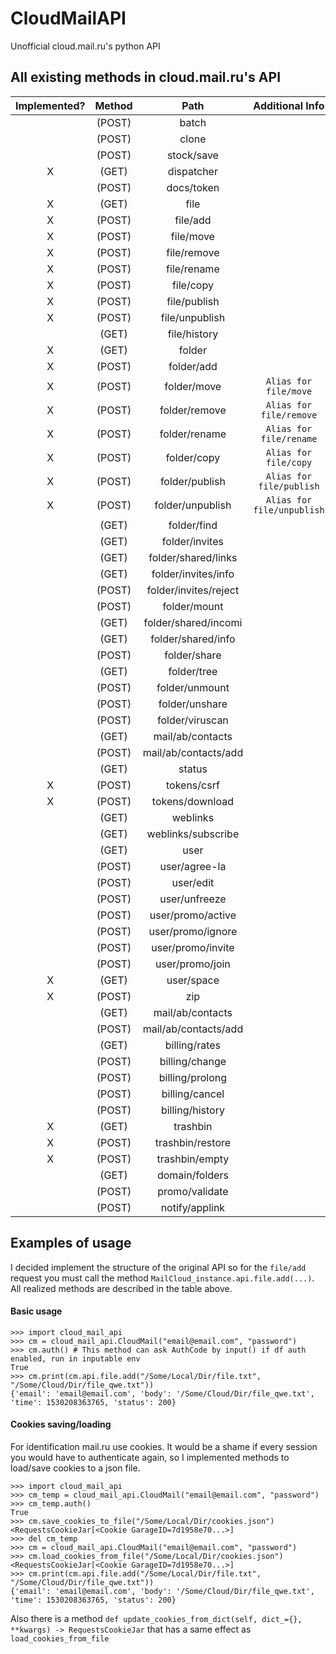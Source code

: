 
# CloudMailAPI
Unofficial cloud.mail.ru's python API

## All existing methods in cloud.mail.ru's API

| Implemented? | Method |         Path          |      Additional Info     |
|:------------:|:------:|:---------------------:|:------------------------:|
|              | (POST) | batch                 |                          |
|              | (POST) | clone                 |                          |
|              | (POST) | stock/save            |                          |
|       X      | (GET)  | dispatcher            |                          |
|              | (POST) | docs/token            |                          |
|       X      | (GET)  | file                  |                          |
|       X      | (POST) | file/add              |                          |
|       X      | (POST) | file/move             |                          |
|       X      | (POST) | file/remove           |                          |
|       X      | (POST) | file/rename           |                          |
|       X      | (POST) | file/copy             |                          |
|       X      | (POST) | file/publish          |                          |
|       X      | (POST) | file/unpublish        |                          |
|              | (GET)  | file/history          |                          |
|       X      | (GET)  | folder                |                          |
|       X      | (POST) | folder/add            |                          |
|       X      | (POST) | folder/move           |`Alias for file/move`     |
|       X      | (POST) | folder/remove         |`Alias for file/remove`   |
|       X      | (POST) | folder/rename         |`Alias for file/rename`   |
|       X      | (POST) | folder/copy           |`Alias for file/copy`     |
|       X      | (POST) | folder/publish        |`Alias for file/publish`  |
|       X      | (POST) | folder/unpublish      |`Alias for file/unpublish`|
|              | (GET)  | folder/find           |                          |
|              | (GET)  | folder/invites        |                          |
|              | (GET)  | folder/shared/links   |                          |
|              | (GET)  | folder/invites/info   |                          |
|              | (POST) | folder/invites/reject |                          |
|              | (POST) | folder/mount          |                          |
|              | (GET)  | folder/shared/incomi  |                          |
|              | (GET)  | folder/shared/info    |                          |
|              | (POST) | folder/share          |                          |
|              | (GET)  | folder/tree           |                          |
|              | (POST) | folder/unmount        |                          |
|              | (POST) | folder/unshare        |                          |
|              | (POST) | folder/viruscan       |                          |
|              | (GET)  | mail/ab/contacts      |                          |
|              | (POST) | mail/ab/contacts/add  |                          |
|              | (GET)  | status                |                          |
|       X      | (POST) | tokens/csrf           |                          |
|       X      | (POST) | tokens/download       |                          |
|              | (GET)  | weblinks              |                          |
|              | (GET)  | weblinks/subscribe    |                          |
|              | (GET)  | user                  |                          |
|              | (POST) | user/agree-la         |                          |
|              | (POST) | user/edit             |                          |
|              | (POST) | user/unfreeze         |                          |
|              | (POST) | user/promo/active     |                          |
|              | (POST) | user/promo/ignore     |                          |
|              | (POST) | user/promo/invite     |                          |
|              | (POST) | user/promo/join       |                          |
|       X      | (GET)  | user/space            |                          |
|       X      | (POST) | zip                   |                          |
|              | (GET)  | mail/ab/contacts      |                          |
|              | (POST) | mail/ab/contacts/add  |                          |
|              | (GET)  | billing/rates         |                          |
|              | (POST) | billing/change        |                          |
|              | (POST) | billing/prolong       |                          |
|              | (POST) | billing/cancel        |                          |
|              | (POST) | billing/history       |                          |
|       X      | (GET)  | trashbin              |                          |
|       X      | (POST) | trashbin/restore      |                          |
|       X      | (POST) | trashbin/empty        |                          |
|              | (GET)  | domain/folders        |                          |
|              | (POST) | promo/validate        |                          |
|              | (POST) | notify/applink        |                          |

## Examples of usage
I decided implement the structure of the original API so for the `file/add` request you must call the method `MailCloud_instance.api.file.add(...)`.
All realized methods are described in the table above.
#### Basic usage
```
>>> import cloud_mail_api
>>> cm = cloud_mail_api.CloudMail("email@email.com", "password")
>>> cm.auth() # This method can ask AuthCode by input() if df auth enabled, run in inputable env
True
>>> cm.print(cm.api.file.add("/Some/Local/Dir/file.txt", "/Some/Cloud/Dir/file_qwe.txt"))
{'email': 'email@email.com', 'body': '/Some/Cloud/Dir/file_qwe.txt', 'time': 1530208363765, 'status': 200}
```
#### Cookies saving/loading
For identification mail.ru use cookies.
It would be a shame if every session you would have to authenticate again, so I implemented methods to load/save cookies to a json file.
```
>>> import cloud_mail_api
>>> cm_temp = cloud_mail_api.CloudMail("email@email.com", "password")
>>> cm_temp.auth()
True
>>> cm.save_cookies_to_file("/Some/Local/Dir/cookies.json")
<RequestsCookieJar[<Cookie GarageID=7d1958e70...>]
>>> del cm_temp
>>> cm = cloud_mail_api.CloudMail("email@email.com", "password")
>>> cm.load_cookies_from_file("/Some/Local/Dir/cookies.json")
<RequestsCookieJar[<Cookie GarageID=7d1958e70...>]
>>> cm.print(cm.api.file.add("/Some/Local/Dir/file.txt", "/Some/Cloud/Dir/file_qwe.txt"))
{'email': 'email@email.com', 'body': '/Some/Cloud/Dir/file_qwe.txt', 'time': 1530208363765, 'status': 200}
```

Also there is a method `def update_cookies_from_dict(self, dict_={}, **kwargs) -> RequestsCookieJar` that has a same effect as `load_cookies_from_file`